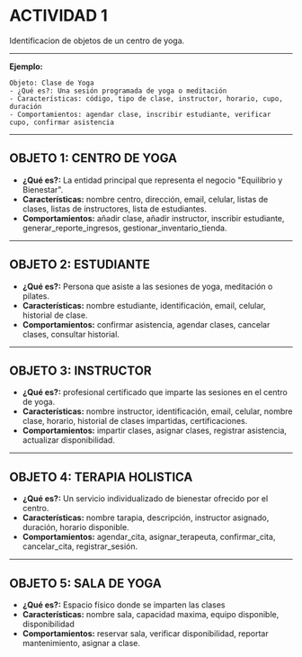 # ACTIVIDAD 1
Identificacion de objetos de un centro de yoga.

---

**Ejemplo:**
```
Objeto: Clase de Yoga
- ¿Qué es?: Una sesión programada de yoga o meditación
- Características: código, tipo de clase, instructor, horario, cupo, duración
- Comportamientos: agendar clase, inscribir estudiante, verificar cupo, confirmar asistencia
```
---

## OBJETO 1: CENTRO DE YOGA

- **¿Qué es?:** La entidad principal que representa el negocio "Equilibrio y Bienestar".
- **Características:** nombre centro, dirección, email, celular, listas de clases, listas de instructores, lista de estudiantes.
- **Comportamientos:** añadir clase, añadir instructor, inscribir estudiante, generar_reporte_ingresos, gestionar_inventario_tienda.

---

## OBJETO 2: ESTUDIANTE

- **¿Qué es?:** Persona que asiste a las sesiones de yoga, meditación o pilates.
- **Características:** nombre estudiante, identificación, email, celular, historial de clase.
- **Comportamientos:** confirmar asistencia, agendar clases, cancelar clases, consultar historial.

---

## OBJETO 3: INSTRUCTOR

- **¿Qué es?:** profesional certificado que imparte las sesiones en el centro de yoga.
- **Características:** nombre instructor, identificación, email, celular, nombre clase, horario, historial de clases impartidas, certificaciones.
- **Comportamientos:**  impartir clases, asignar clases, registrar asistencia, actualizar disponibilidad.

---

## OBJETO 4: TERAPIA HOLISTICA

- **¿Qué es?:** Un servicio individualizado de bienestar ofrecido por el centro.
- **Características:** nombre tarapia, descripción, instructor asignado, duración, horario disponible.
- **Comportamientos:** agendar_cita, asignar_terapeuta, confirmar_cita, cancelar_cita, registrar_sesión.

---

## OBJETO 5: SALA DE YOGA

- **¿Qué es?:** Espacio físico donde se imparten las clases
- **Características:** nombre sala, capacidad maxima, equipo disponible, disponibilidad
- **Comportamientos:** reservar sala, verificar disponibilidad, reportar mantenimiento, asignar a clase.
